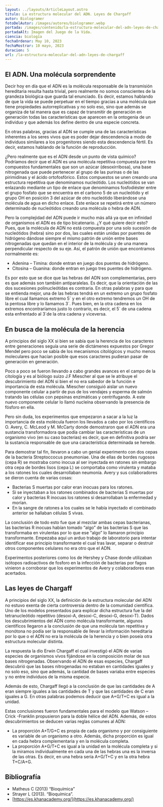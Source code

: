 ```yaml
---
layout: ../layouts/ArticleLayout.astro
titulo: La estructura molecular del ADN. Leyes de Chargaff
autor: Biologramer
fotoDelAutor: /images/autores/biologramer.webp
portada: /images/contenido/la-estructura-molecular-del-adn-leyes-de-chargaff/portada.webp
portadaAlt: Imagen del Juego de la Vida.
ciencia: biología
fechaOrdenar: May 10, 2023
fechaMostrar: 10 mayo, 2023
duracion: 5
url: /la-estructura-molecular-del-adn-leyes-de-chargaff
---
```


## El ADN. Una molécula sorprendente

Decir hoy en día que el ADN es la molécula responsable de la transmisión hereditaria resulta hasta trivial, pero realmente no somos conscientes de la grandeza biológica que guarda tal enunciado. Es decir, estamos hablando de que la vida se puede perpetuar en el tiempo gracias a una molécula que tiene propiedades autorreplicativas y no solo eso, sino que además se organiza de tal manera que es capaz de transmitir de generación en generación todas las características que aparecen en la ontogenia de un individuo y que además los define dentro de una especie concreta.

En otras palabras, gracias al ADN se cumple una de las características inherentes a los seres vivos que es poder dejar descendencia a modo de individuos similares a los progenitores siendo esta descendencia fértil. Es decir, estamos hablando de la función de reproducción.

¿Pero realmente que es el ADN desde un punto de vista químico? Podríamos decir que el ADN es una molécula repetitiva compuesta por tres compuestos fundamentales que son un azúcar (desoxirribosa), una base nitrogenada que puede pertenecer al grupo de las purinas o de las pirimidinas y el ácido ortofosfórico. Estos compuestos se unen creando una estructura repetitiva que denominamos nucleótido. Los nucleótidos se van enlazando mediante un tipo de enlace que denominamos fosfodiéster entre el grupo fosfato que se encuentra en el carbono 5 de un nucleótido y el grupo OH en posición 3 del azúcar de otro nucleótido liberándose una molécula de agua en dicho enlace. Este enlace se repetirá entre un número determinado de nucleótidos creando una molécula o hebra de ADN.

Pero la complejidad del ADN puede ir mucho más allá ya que en infinidad de organismos el ADN es de tipo bicatenario. ¿Y qué quiere decir esto? Pues, que la molécula de ADN no está compuesta por una solo sucesión de nucleótidos (hebra) sino por dos, las cuales están unidas por puentes de hidrógeno dándose siempre el mismo patrón de unión entre bases nitrogenadas que quedan en el interior de la molécula y de una manera perpendicular respecto de su eje. Así, el patrón de unión que encontramos normalmente es:

- Adenina – Timina: donde entran en juego dos puentes de hidrógeno.
- Citosina – Guanina: donde entran en juego tres puentes de hidrógeno.

Es por esto que se dice que las hebras del ADN son complementarias, pero es que además son también antiparalelas. Es decir, que la orientación de las dos sucesiones polinucleótidas es contraria. En otras palabras y para que se entienda mejor, una de las hebras tendrá en un extremo un grupo fosfato libre el cual llamamos extremo 5´ y en el otro extremo tendremos un OH de la pentosa libre y lo llamamos 3´. Pues bien, en la otra cadena en los extremos encontraríamos justo lo contrario, es decir, el 5´ de una cadena esta enfrentado al 3´de la otra cadena y viceversa.

## En busca de la molécula de la herencia

A principios del siglo XX si bien se sabía que la herencia de los caracteres entre generaciones seguía una serie de dictámenes expuestos por Gregor Mendel pero poco se sabía de los mecanismos citológicos y mucho menos moleculares que hacían posible que esos caracteres pudieran pasar de generación en generación.

Poco a poco se fueron llevando a cabo grandes avances en el campo de la citología y es al biólogo suizo J.F Miescher al que se le atribuye el descubrimiento del ADN si bien el no era sabedor de la función e importancia de esta molécula. Miescher consiguió aislar un nuevo componente celular a partir de pus de los vendajes y esperma de salmón tratando las células con pepsinas enzimáticas y centrifugando. A este nuevo componente celular lo llamó nucleína observando la presencia de fósforo en ella.

Pero sin duda, los experimentos que empezaron a sacar a la luz la importancia de esta molécula fueron los llevados a cabo por los científicos O. Avery, C. McLeod y M. McCarty donde demostraron que el ADN era una sustancia transformadora que podía cambiar las características de un organismo vivo (en su caso bacterias) es decir, que en definitiva podría ser la sustancia responsable de que una característica determinada se herede.

Para demostrar tal fin, llevaron a cabo un genial experimento con dos cepas de la bacteria Streptoccocus pneumoniae. Una de ellas de bordes rugosos (cepa R) se mostraba como inocua al ser inyectada en ratones sin embargo otra cepa de bordes lisos (cepa L) se comportaba como virulenta y mataba a los ratones los cuales desarrollaban neumonía. Avery y sus colaboradores se dieron cuenta de varias cosas:

- Bacterias S muertas por calor eran inocuas para los ratones.
- Si se inyectaban a los ratones combinados de bacterias S muertas por calor y bacterias R inocuas los ratones si desarrollaban la enfermedad y morían.
- En la sangre de ratones a los cuales se le había inyectado el combinado anterior se hallaban células S vivas.

La conclusión de todo esto fue que al mezclar ambas cepas bacterianas, las bacterias R inocuas habían tomado “algo” de las bacterias S que las transformaba en virulentas por lo que ese “algo” lo llamaron principio transformante. Empezaba aquí un arduo trabajo de laboratorio para intentar identificar ese principio transformante el cual tras lavar, separar o destruir otros componentes celulares no era otro que el ADN.

Experimentos posteriores como los de Hershey y Chase donde utilizaban isótopos radioactivos de fosforo en la infección de bacterias por fagos vinieron a corroborar que los experimentos de Avery y colaboradores eran acertados.

## Las leyes de Chargaff

A principios del siglo XX, la definición de la estructura molecular del ADN no estuvo exenta de cierta controversia dentro de la comunidad científica. Uno de los modelos presentados para explicar dicha estructura fue la del tetranucleótido repetitivo (desoxi-A, desoxi-C, desoxi-G, desoxi-T). Dados los descubrimientos del ADN como molécula transformante, algunos científicos llegaron a la conclusión de que una molécula tan repetitiva y monótona no podía ser la responsable de llevar la información hereditaria por lo que o el ADN no era la molécula de la herencia y o bien poseía otra estructura molecular distinta.

La respuesta la dio Erwin Chargaff el cual investigó el ADN de varias especies de organismos vivos fijándose en la composición molar de sus bases nitrogenadas. Observando el ADN de esas especies, Chargaff descubrió que las bases nitrogenadas no estaban en cantidades iguales y no solo eso, sino que además, la cantidad de bases variaba entre especies y no entre individuos de la misma especie.

Además de esto, Chargaff llegó a la conclusión de que las cantidades de A eran siempre iguales a las cantidades de T y que las cantidades de C eran iguales a G. En otras palabras podemos deducir que A+G/T+C es igual a la unidad.

Estas conclusiones fueron fundamentales para el modelo que Watson – Crick -Franklin propusieron para la doble hélice del ADN. Además, de estos descubrimientos se deducen varias reglas comunes al ADN:

- La proporción A+T/G+C es propia de cada organismo y por consiguiente es variable de un organismo a otro. Además, dicha proporción es igual en cada hebra complementaria y en la molécula completa.
- La proporción A+G/T+C es igual a la unidad en la molécula completa y si la miramos individualmente en cada una de las hebras una es la inversa de las otras. Es decir, en una hebra sería A+G/T+C y en la otra hebra T+C/A+G.

## Bibliografía

- Matheus C (2013) “Bioquímica”
- Strayer L (2013). “Bioquímica”.
- [https://es.khanacademy.org/](https://es.khanacademy.org/)